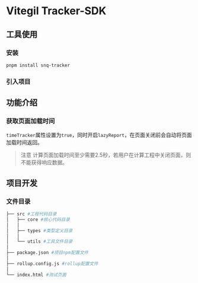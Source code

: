 # Vitegil Tracker-SDK

## 工具使用

### 安装

```bash
pnpm install snq-tracker
```

### 引入项目



## 功能介绍

### 获取页面加载时间

`timeTracker`属性设置为`true`，同时开启`lazyReport`，在页面关闭前会自动将页面加载时间返回。

> 注意
> 计算页面加载时间至少需要2.5秒，若用户在计算工程中关闭页面，则不能获得响应数据。

## 项目开发

### 文件目录

```bash
├── src #工程代码目录
│   ├── core #核心代码目录
│   │
│   ├── types #类型定义目录
│   │
│   └── utils #工具文件目录
│
├── package.json #项目npm配置文件
│
├── rollup.config.js #rollup配置文件
│
└── index.html #测试页面
```
